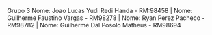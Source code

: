 Grupo 3
Nome: Joao Lucas Yudi Redi Handa - RM:98458 |
Nome: Guilherme Faustino Vargas - RM98278 |
Nome: Ryan Perez Pacheco - RM98782 |
Nome: Guilherme Dal Posolo Matheus - RM98694
